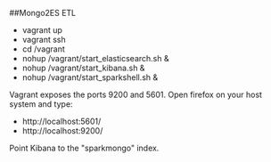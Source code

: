##Mongo2ES ETL

* vagrant up
* vagrant ssh
* cd /vagrant
* nohup /vagrant/start_elasticsearch.sh &
* nohup /vagrant/start_kibana.sh &
* nohup /vagrant/start_sparkshell.sh &

Vagrant exposes the ports 9200 and 5601. Open firefox on your host system and type:

* http://localhost:5601/
* http://localhost:9200/

Point Kibana to the "sparkmongo" index.
